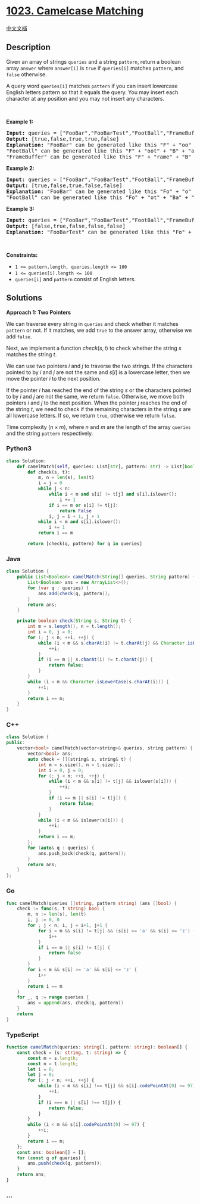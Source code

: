 # [1023. Camelcase Matching](https://leetcode.com/problems/camelcase-matching)

[中文文档](/solution/1000-1099/1023.Camelcase%20Matching/README.md)

## Description

<p>Given an array of strings <code>queries</code> and a string <code>pattern</code>, return a boolean array <code>answer</code> where <code>answer[i]</code> is <code>true</code> if <code>queries[i]</code> matches <code>pattern</code>, and <code>false</code> otherwise.</p>

<p>A query word <code>queries[i]</code> matches <code>pattern</code> if you can insert lowercase English letters pattern so that it equals the query. You may insert each character at any position and you may not insert any characters.</p>

<p>&nbsp;</p>
<p><strong class="example">Example 1:</strong></p>

<pre>
<strong>Input:</strong> queries = [&quot;FooBar&quot;,&quot;FooBarTest&quot;,&quot;FootBall&quot;,&quot;FrameBuffer&quot;,&quot;ForceFeedBack&quot;], pattern = &quot;FB&quot;
<strong>Output:</strong> [true,false,true,true,false]
<strong>Explanation:</strong> &quot;FooBar&quot; can be generated like this &quot;F&quot; + &quot;oo&quot; + &quot;B&quot; + &quot;ar&quot;.
&quot;FootBall&quot; can be generated like this &quot;F&quot; + &quot;oot&quot; + &quot;B&quot; + &quot;all&quot;.
&quot;FrameBuffer&quot; can be generated like this &quot;F&quot; + &quot;rame&quot; + &quot;B&quot; + &quot;uffer&quot;.
</pre>

<p><strong class="example">Example 2:</strong></p>

<pre>
<strong>Input:</strong> queries = [&quot;FooBar&quot;,&quot;FooBarTest&quot;,&quot;FootBall&quot;,&quot;FrameBuffer&quot;,&quot;ForceFeedBack&quot;], pattern = &quot;FoBa&quot;
<strong>Output:</strong> [true,false,true,false,false]
<strong>Explanation:</strong> &quot;FooBar&quot; can be generated like this &quot;Fo&quot; + &quot;o&quot; + &quot;Ba&quot; + &quot;r&quot;.
&quot;FootBall&quot; can be generated like this &quot;Fo&quot; + &quot;ot&quot; + &quot;Ba&quot; + &quot;ll&quot;.
</pre>

<p><strong class="example">Example 3:</strong></p>

<pre>
<strong>Input:</strong> queries = [&quot;FooBar&quot;,&quot;FooBarTest&quot;,&quot;FootBall&quot;,&quot;FrameBuffer&quot;,&quot;ForceFeedBack&quot;], pattern = &quot;FoBaT&quot;
<strong>Output:</strong> [false,true,false,false,false]
<strong>Explanation:</strong> &quot;FooBarTest&quot; can be generated like this &quot;Fo&quot; + &quot;o&quot; + &quot;Ba&quot; + &quot;r&quot; + &quot;T&quot; + &quot;est&quot;.
</pre>

<p>&nbsp;</p>
<p><strong>Constraints:</strong></p>

<ul>
	<li><code>1 &lt;= pattern.length, queries.length &lt;= 100</code></li>
	<li><code>1 &lt;= queries[i].length &lt;= 100</code></li>
	<li><code>queries[i]</code> and <code>pattern</code> consist of English letters.</li>
</ul>

## Solutions

**Approach 1: Two Pointers**

We can traverse every string in `queries` and check whether it matches `pattern` or not. If it matches, we add `true` to the answer array, otherwise we add `false`.

Next, we implement a function $check(s, t)$ to check whether the string $s$ matches the string $t$.

We can use two pointers $i$ and $j$ to traverse the two strings. If the characters pointed to by $i$ and $j$ are not the same and $s[i]$ is a lowercase letter, then we move the pointer $i$ to the next position.

If the pointer $i$ has reached the end of the string $s$ or the characters pointed to by $i$ and $j$ are not the same, we return `false`. Otherwise, we move both pointers $i$ and $j$ to the next position. When the pointer $j$ reaches the end of the string $t$, we need to check if the remaining characters in the string $s$ are all lowercase letters. If so, we return `true`, otherwise we return `false`.

Time complexity $(n \times m)$, where $n$ and $m$ are the length of the array `queries` and the string `pattern` respectively.

<!-- tabs:start -->

### **Python3**

```python
class Solution:
    def camelMatch(self, queries: List[str], pattern: str) -> List[bool]:
        def check(s, t):
            m, n = len(s), len(t)
            i = j = 0
            while j < n:
                while i < m and s[i] != t[j] and s[i].islower():
                    i += 1
                if i == m or s[i] != t[j]:
                    return False
                i, j = i + 1, j + 1
            while i < m and s[i].islower():
                i += 1
            return i == m

        return [check(q, pattern) for q in queries]
```

### **Java**

```java
class Solution {
    public List<Boolean> camelMatch(String[] queries, String pattern) {
        List<Boolean> ans = new ArrayList<>();
        for (var q : queries) {
            ans.add(check(q, pattern));
        }
        return ans;
    }

    private boolean check(String s, String t) {
        int m = s.length(), n = t.length();
        int i = 0, j = 0;
        for (; j < n; ++i, ++j) {
            while (i < m && s.charAt(i) != t.charAt(j) && Character.isLowerCase(s.charAt(i))) {
                ++i;
            }
            if (i == m || s.charAt(i) != t.charAt(j)) {
                return false;
            }
        }
        while (i < m && Character.isLowerCase(s.charAt(i))) {
            ++i;
        }
        return i == m;
    }
}
```

### **C++**

```cpp
class Solution {
public:
    vector<bool> camelMatch(vector<string>& queries, string pattern) {
        vector<bool> ans;
        auto check = [](string& s, string& t) {
            int m = s.size(), n = t.size();
            int i = 0, j = 0;
            for (; j < n; ++i, ++j) {
                while (i < m && s[i] != t[j] && islower(s[i])) {
                    ++i;
                }
                if (i == m || s[i] != t[j]) {
                    return false;
                }
            }
            while (i < m && islower(s[i])) {
                ++i;
            }
            return i == m;
        };
        for (auto& q : queries) {
            ans.push_back(check(q, pattern));
        }
        return ans;
    }
};
```

### **Go**

```go
func camelMatch(queries []string, pattern string) (ans []bool) {
	check := func(s, t string) bool {
		m, n := len(s), len(t)
		i, j := 0, 0
		for ; j < n; i, j = i+1, j+1 {
			for i < m && s[i] != t[j] && (s[i] >= 'a' && s[i] <= 'z') {
				i++
			}
			if i == m || s[i] != t[j] {
				return false
			}
		}
		for i < m && s[i] >= 'a' && s[i] <= 'z' {
			i++
		}
		return i == m
	}
	for _, q := range queries {
		ans = append(ans, check(q, pattern))
	}
	return
}
```

### **TypeScript**

```ts
function camelMatch(queries: string[], pattern: string): boolean[] {
    const check = (s: string, t: string) => {
        const m = s.length;
        const n = t.length;
        let i = 0;
        let j = 0;
        for (; j < n; ++i, ++j) {
            while (i < m && s[i] !== t[j] && s[i].codePointAt(0) >= 97) {
                ++i;
            }
            if (i === m || s[i] !== t[j]) {
                return false;
            }
        }
        while (i < m && s[i].codePointAt(0) >= 97) {
            ++i;
        }
        return i == m;
    };
    const ans: boolean[] = [];
    for (const q of queries) {
        ans.push(check(q, pattern));
    }
    return ans;
}
```

### **...**

```

```

<!-- tabs:end -->
